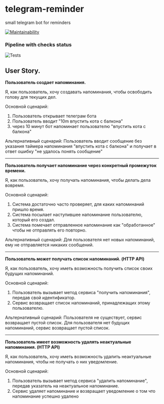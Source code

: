 # telegram-reminder
small telegram bot for reminders

[![Maintainability](https://api.codeclimate.com/v1/badges/22362e85e948508b6127/maintainability)](https://codeclimate.com/github/v-aksenov/telegram-reminder/maintainability)

### Pipeline with checks status
![Tests](https://github.com/v-aksenov/telegram-reminder/actions/workflows/tests.yml/badge.svg)

## **User Story.**

**Пользователь создает напоминания.**

Я, как пользователь, хочу создавать напоминания, чтобы освободить голову для текущих дел.

Основной сценарий:
1. Пользователь открывает телеграм бота
2. Пользователь вводит "10m впустить кота с балкона"
3. через 10 минут бот напоминает пользователю "впустить кота с балкона"

Альтернативный сценарий:
Пользователь вводит сообщение без указания таймера напоминания "впустить кота с балкона" и получает в ответ ошибку "не удалось понять сообщение"

___
**Пользователь получает напоминание через конкретный промежуток времени.**

Я, как пользователь, хочу получать напоминания, чтобы делать дела вовремя.

Основной сценарий:
1. Система достаточно часто проверяет, для каких напоминаний пришло время.
2. Система посылает наступившее напоминание пользователю, который его создал.
3. Система помечает отправленное напоминание как "обработанное" чтобы не отправлять его повторно.

Альтернативный сценарий:
Для пользователя нет новых напоминаний, ему не отправляется никаких сообщений.

___
**Пользователь может получать список напоминаний. (HTTP API)**

Я, как пользователь, хочу иметь возможность получить список своих будущих напоминаний.

Основной сценарий:
1. Пользователь вызывает метод сервиса "получить напоминания", передав свой идентификатор.
2. Сервис возвращает список напоминаний, принадлежащих этому пользователю.

Альтернативный сценарий:
Пользователя не существует, сервис возвращает пустой список.
Для пользователя нет будущих напоминаний, сервис возвращает пустой список.

___
**Пользователь имеет возможность удалять неактуальные напоминания. (HTTP API)**

Я, как пользователь, хочу иметь возможность удалить неактуальные напоминания, чтобы не получать о них уведомление.

Основной сценарий:
1. Пользователь вызывает метод сервиса "удалить напоминание", передав указатель на неактуальное напоминание.
2. Сервис удаляет напоминание и возвращает уведомление о том что напоминание успешно удалено
